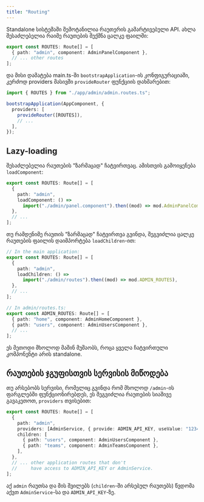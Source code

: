 ```yaml
---
title: "Routing"
---
```


Standalone სისტემაში შემოტანილია რაუთერის გამარტივებული API.
ახლა შესაძლებელია რაიმე რაუთების შექმნა ცალკე ფაილში:

```ts
export const ROUTES: Route[] = [
  { path: "admin", component: AdminPanelComponent },
  // ... other routes
];
```

და მისი დამატება main.ts-ში `bootstrapApplication`-ის კონფიგურაციაში, კერძოდ
providers მასივში `provideRouter` ფუნქციის დახმარებით:

```ts
import { ROUTES } from "./app/admin/admin.routes.ts";

bootstrapApplication(AppComponent, {
  providers: [
    provideRouter([ROUTES]),
    // ...
  ],
});
```

## Lazy-loading

შესაძლებელია რაუთების "ზარმაცად" ჩატვირთვაც. ამისთვის გამოიყენება `loadComponent`:

```ts
export const ROUTES: Route[] = [
  {
    path: "admin",
    loadComponent: () =>
      import("./admin/panel.component").then((mod) => mod.AdminPanelComponent),
  },
  // ...
];
```

თუ რამდენიმე რაუთის "ზარმაცად" ჩატვირთვა გვინდა, შეგვიძლია ცალკე რაუთების
ფაილის დაიმპორტება `loadChildren`-ით:

```ts
// In the main application:
export const ROUTES: Route[] = [
  {
    path: "admin",
    loadChildren: () =>
      import("./admin/routes").then((mod) => mod.ADMIN_ROUTES),
  },
  // ...
];

// In admin/routes.ts:
export const ADMIN_ROUTES: Route[] = [
  { path: "home", component: AdminHomeComponent },
  { path: "users", component: AdminUsersComponent },
  // ...
];
```

ეს მეთოდი მხოლოდ მაშინ მუშაობს, როცა ყველა ჩატვირთული კომპონენტი არის standalone.

## რაუთების ჯგუფისთვის სერვისის მიწოდება

თუ არსებობს სერვისი, რომელიც გვინდა რომ მხოლოდ `/admin`-ის ფარგლებში
ფუნქციონირებდეს, ეს შეგვიძლია რაუთების სიაშივე გავაკეთოთ, `providers` თვისებით:

```ts
export const ROUTES: Route[] = [
  {
    path: "admin",
    providers: [AdminService, { provide: ADMIN_API_KEY, useValue: "12345" }],
    children: [
      { path: "users", component: AdminUsersComponent },
      { path: "teams", component: AdminTeamsComponent },
    ],
  },
  // ... other application routes that don't
  //     have access to ADMIN_API_KEY or AdminService.
];
```

აქ `admin` რაუთსა და მის შვილებს (`children`-ში არსებულ რაუთებს) წვდომა აქვთ
`AdminService`-სა და `ADMIN_API_KEY`-ზე.
